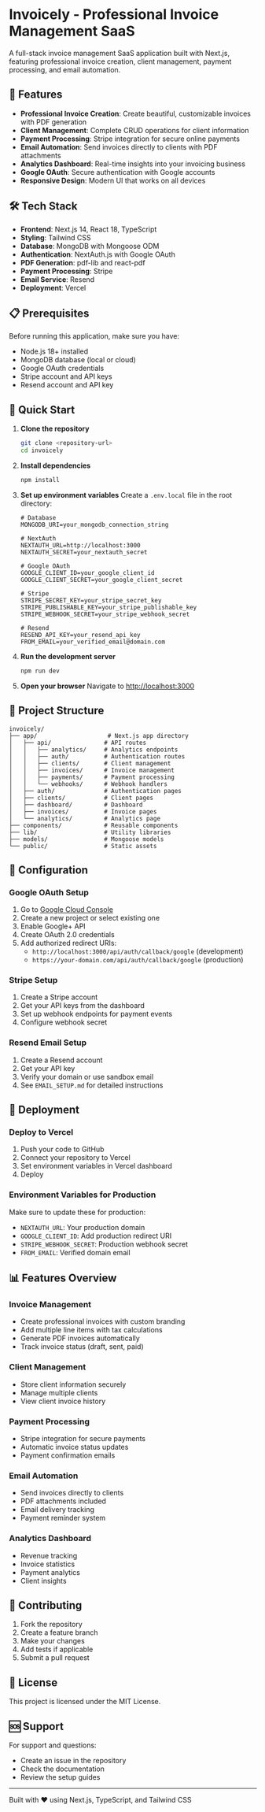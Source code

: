 # Invoicely - Professional Invoice Management SaaS

A full-stack invoice management SaaS application built with Next.js, featuring professional invoice creation, client management, payment processing, and email automation.

## 🚀 Features

- **Professional Invoice Creation**: Create beautiful, customizable invoices with PDF generation
- **Client Management**: Complete CRUD operations for client information
- **Payment Processing**: Stripe integration for secure online payments
- **Email Automation**: Send invoices directly to clients with PDF attachments
- **Analytics Dashboard**: Real-time insights into your invoicing business
- **Google OAuth**: Secure authentication with Google accounts
- **Responsive Design**: Modern UI that works on all devices

## 🛠️ Tech Stack

- **Frontend**: Next.js 14, React 18, TypeScript
- **Styling**: Tailwind CSS
- **Database**: MongoDB with Mongoose ODM
- **Authentication**: NextAuth.js with Google OAuth
- **PDF Generation**: pdf-lib and react-pdf
- **Payment Processing**: Stripe
- **Email Service**: Resend
- **Deployment**: Vercel

## 📋 Prerequisites

Before running this application, make sure you have:

- Node.js 18+ installed
- MongoDB database (local or cloud)
- Google OAuth credentials
- Stripe account and API keys
- Resend account and API key

## 🚀 Quick Start

1. **Clone the repository**
   ```bash
   git clone <repository-url>
   cd invoicely
   ```

2. **Install dependencies**
   ```bash
   npm install
   ```

3. **Set up environment variables**
   Create a `.env.local` file in the root directory:
   ```env
   # Database
   MONGODB_URI=your_mongodb_connection_string
   
   # NextAuth
   NEXTAUTH_URL=http://localhost:3000
   NEXTAUTH_SECRET=your_nextauth_secret
   
   # Google OAuth
   GOOGLE_CLIENT_ID=your_google_client_id
   GOOGLE_CLIENT_SECRET=your_google_client_secret
   
   # Stripe
   STRIPE_SECRET_KEY=your_stripe_secret_key
   STRIPE_PUBLISHABLE_KEY=your_stripe_publishable_key
   STRIPE_WEBHOOK_SECRET=your_stripe_webhook_secret
   
   # Resend
   RESEND_API_KEY=your_resend_api_key
   FROM_EMAIL=your_verified_email@domain.com
   ```

4. **Run the development server**
   ```bash
   npm run dev
   ```

5. **Open your browser**
   Navigate to [http://localhost:3000](http://localhost:3000)

## 📁 Project Structure

```
invoicely/
├── app/                    # Next.js app directory
│   ├── api/               # API routes
│   │   ├── analytics/     # Analytics endpoints
│   │   ├── auth/          # Authentication routes
│   │   ├── clients/       # Client management
│   │   ├── invoices/      # Invoice management
│   │   ├── payments/      # Payment processing
│   │   └── webhooks/      # Webhook handlers
│   ├── auth/              # Authentication pages
│   ├── clients/           # Client pages
│   ├── dashboard/         # Dashboard
│   ├── invoices/          # Invoice pages
│   └── analytics/         # Analytics page
├── components/            # Reusable components
├── lib/                   # Utility libraries
├── models/                # Mongoose models
└── public/                # Static assets
```

## 🔧 Configuration

### Google OAuth Setup

1. Go to [Google Cloud Console](https://console.cloud.google.com/)
2. Create a new project or select existing one
3. Enable Google+ API
4. Create OAuth 2.0 credentials
5. Add authorized redirect URIs:
   - `http://localhost:3000/api/auth/callback/google` (development)
   - `https://your-domain.com/api/auth/callback/google` (production)

### Stripe Setup

1. Create a Stripe account
2. Get your API keys from the dashboard
3. Set up webhook endpoints for payment events
4. Configure webhook secret

### Resend Email Setup

1. Create a Resend account
2. Get your API key
3. Verify your domain or use sandbox email
4. See `EMAIL_SETUP.md` for detailed instructions

## 🚀 Deployment

### Deploy to Vercel

1. Push your code to GitHub
2. Connect your repository to Vercel
3. Set environment variables in Vercel dashboard
4. Deploy

### Environment Variables for Production

Make sure to update these for production:

- `NEXTAUTH_URL`: Your production domain
- `GOOGLE_CLIENT_ID`: Add production redirect URI
- `STRIPE_WEBHOOK_SECRET`: Production webhook secret
- `FROM_EMAIL`: Verified domain email

## 📊 Features Overview

### Invoice Management
- Create professional invoices with custom branding
- Add multiple line items with tax calculations
- Generate PDF invoices automatically
- Track invoice status (draft, sent, paid)

### Client Management
- Store client information securely
- Manage multiple clients
- View client invoice history

### Payment Processing
- Stripe integration for secure payments
- Automatic invoice status updates
- Payment confirmation emails

### Email Automation
- Send invoices directly to clients
- PDF attachments included
- Email delivery tracking
- Payment reminder system

### Analytics Dashboard
- Revenue tracking
- Invoice statistics
- Payment analytics
- Client insights

## 🤝 Contributing

1. Fork the repository
2. Create a feature branch
3. Make your changes
4. Add tests if applicable
5. Submit a pull request

## 📄 License

This project is licensed under the MIT License.

## 🆘 Support

For support and questions:
- Create an issue in the repository
- Check the documentation
- Review the setup guides

<!-- Trigger redeploy -->

---

Built with ❤️ using Next.js, TypeScript, and Tailwind CSS 